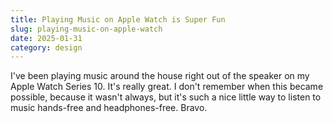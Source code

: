 ```yaml
---
title: Playing Music on Apple Watch is Super Fun
slug: playing-music-on-apple-watch
date: 2025-01-31
category: design
---
```


I've been playing music around the house right out of the speaker on my Apple Watch Series 10. It's really great. I don't remember when this became possible, because it wasn't always, but it's such a nice little way to listen to music hands-free and headphones-free. Bravo.